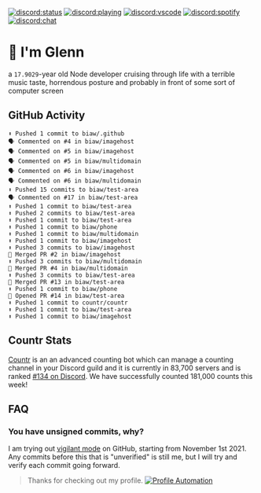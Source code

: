 [![discord:status](https://dev.discordprofiles.me/badge/status/110090225929191424?style=flat-square)](https://discord.com/users/110090225929191424)
[![discord:playing](https://dev.discordprofiles.me/badge/playing/110090225929191424?style=flat-square)](https://discord.com/users/110090225929191424)
[![discord:vscode](https://dev.discordprofiles.me/badge/vscode/110090225929191424?style=flat-square)](https://discord.com/users/110090225929191424)
[![discord:spotify](https://dev.discordprofiles.me/badge/spotify/110090225929191424?style=flat-square)](https://dev.discordprofiles.me/openspotify/110090225929191424)
[![discord:chat](https://img.shields.io/discord/449576301997588490?style=flat-square)](https://discord.gg/Ccj5bjb)

# 👋 I'm Glenn

a `17.9029`-year old Node developer cruising through life with a terrible music taste, horrendous posture and probably in front of some sort of computer screen

## GitHub Activity

```
⬆️ Pushed 1 commit to biaw/.github
🗣 Commented on #4 in biaw/imagehost
🗣 Commented on #5 in biaw/imagehost
🗣 Commented on #5 in biaw/multidomain
🗣 Commented on #6 in biaw/imagehost
🗣 Commented on #6 in biaw/multidomain
⬆️ Pushed 15 commits to biaw/test-area
🗣 Commented on #17 in biaw/test-area
⬆️ Pushed 1 commit to biaw/test-area
⬆️ Pushed 2 commits to biaw/test-area
⬆️ Pushed 1 commit to biaw/test-area
⬆️ Pushed 1 commit to biaw/phone
⬆️ Pushed 1 commit to biaw/multidomain
⬆️ Pushed 1 commit to biaw/imagehost
⬆️ Pushed 3 commits to biaw/imagehost
🎉 Merged PR #2 in biaw/imagehost
⬆️ Pushed 3 commits to biaw/multidomain
🎉 Merged PR #4 in biaw/multidomain
⬆️ Pushed 3 commits to biaw/test-area
🎉 Merged PR #13 in biaw/test-area
⬆️ Pushed 1 commit to biaw/phone
💪 Opened PR #14 in biaw/test-area
⬆️ Pushed 1 commit to countr/countr
⬆️ Pushed 1 commit to biaw/test-area
⬆️ Pushed 1 commit to biaw/imagehost
```

## Countr Stats

[Countr](https://countr.xyz/) is an an advanced counting bot which can manage a counting channel in your Discord guild and it is currently in 83,700 servers and is ranked [#134 on Discord](https://dblstatistics.com/bot/467377486141980682). We have successfully counted 181,000 counts this week!

## FAQ

### You have unsigned commits, why?

I am trying out [vigilant mode](https://docs.github.com/github/authenticating-to-github/displaying-verification-statuses-for-all-of-your-commits) on GitHub, starting from November 1st 2021. Any commits before this that is "unverified" is still me, but I will try and verify each commit going forward.

> Thanks for checking out my profile. [![Profile Automation](https://img.shields.io/github/workflow/status/promise/promise/README%20Update?label=automation)](https://github.com/promise/promise/actions/workflows/README.yml)
